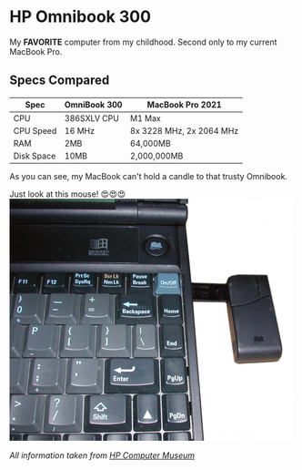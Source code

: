 # HP Omnibook 300


My __FAVORITE__ computer from my childhood. Second only to my current MacBook Pro.

## Specs Compared
|Spec|OmniBook 300|MacBook Pro 2021|
|---|---|---|
|CPU|386SXLV CPU|M1 Max|
|CPU Speed|16 MHz|8x 3228 MHz, 2x 2064 MHz|
|RAM|2MB|64,000MB|
|Disk Space|10MB|2,000,000MB|

As you can see, my MacBook can't hold a candle to that trusty Omnibook.

Just look at this mouse! 😍😍😍
![mouse](omnibook_mouse.jpg)



*All information taken from [HP Computer Museum](https://www.hpmuseum.net/display_item.php?hw=123)*
